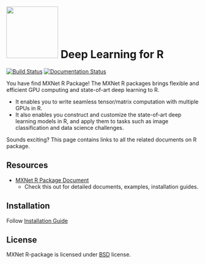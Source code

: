 <img src=https://raw.githubusercontent.com/dmlc/dmlc.github.io/master/img/logo-m/mxnetR.png width=135/> Deep Learning for R
==========================
[![Build Status](https://travis-ci.org/dmlc/mxnet.svg?branch=master)](https://travis-ci.org/dmlc/mxnet)
[![Documentation Status](https://readthedocs.org/projects/mxnet/badge/?version=latest)](http://mxnet.readthedocs.org/en/latest/R-package/index.html)

You have find MXNet R Package! The MXNet R packages brings flexible and efficient GPU
computing and state-of-art deep learning to R.

- It enables you to write seamless tensor/matrix computation with multiple GPUs in R.
- It also enables you construct and customize the state-of-art deep learning models in R,
  and apply them to tasks such as image classification and data science challenges.

Sounds exciting? This page contains links to all the related documents on R package.

Resources
---------
* [MXNet R Package Document](http://mxnet.readthedocs.org/en/latest/R-package/index.html)
  - Check this out for detailed documents, examples, installation guides.

Installation
------------
Follow [Installation Guide](http://mxnet.readthedocs.org/en/latest/build.html)

License
-------
MXNet R-package is licensed under [BSD](https://github.com/dmlc/mxnet/blob/master/R-Package/LICENSE) license.
